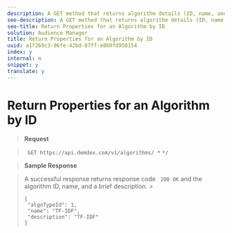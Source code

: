 ```yaml
---
description: A GET method that returns algorithm details (ID, name, and description) based on the passed in algorithm ID. Currently, TraitWeight (ID 1) is the only available algorithm.
seo-description: A GET method that returns algorithm details (ID, name, and description) based on the passed in algorithm ID. Currently, TraitWeight (ID 1) is the only available algorithm.
seo-title: Return Properties for an Algorithm by ID
solution: Audience Manager
title: Return Properties for an Algorithm by ID
uuid: a1f269c3-96fe-42bd-87ff-e860fd950154
index: y
internal: n
snippet: y
translate: y
---
```


# Return Properties for an Algorithm by ID


>**Request** 

>` GET https://api.demdex.com/v1/algorithms/ *` <algotype-id>`*/` 

>**Sample Response** 

>A successful response returns response code ` 200 OK` and the algorithm ID, name, and a brief description. >
>```
>{ 
>  "algoTypeId": 1, 
>  "name": "TF-IDF", 
>  "description": "TF-IDF" 
>}
>```

